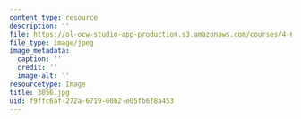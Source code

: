 ```yaml
---
content_type: resource
description: ''
file: https://ol-ocw-studio-app-production.s3.amazonaws.com/courses/4-614-religious-architecture-and-islamic-cultures-fall-2002/f9ffc6af272a671960b2e05fb6f8a453_3056.jpg
file_type: image/jpeg
image_metadata:
  caption: ''
  credit: ''
  image-alt: ''
resourcetype: Image
title: 3056.jpg
uid: f9ffc6af-272a-6719-60b2-e05fb6f8a453
---
```

